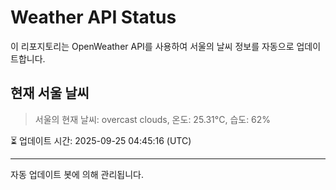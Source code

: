 
# Weather API Status

이 리포지토리는 OpenWeather API를 사용하여 서울의 날씨 정보를 자동으로 업데이트합니다.

## 현재 서울 날씨
> 서울의 현재 날씨: overcast clouds, 온도: 25.31°C, 습도: 62%

⏳ 업데이트 시간: 2025-09-25 04:45:16 (UTC)

---
자동 업데이트 봇에 의해 관리됩니다.
